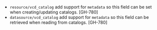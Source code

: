* `resource/vcd_catalog` add support for `metadata` so this field can be set when creating/updating catalogs. [GH-780]
* `datasource/vcd_catalog` add support for `metadata` so this field can be retrieved when reading from catalogs. [GH-780]
